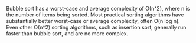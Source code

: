 Bubble sort has a worst-case and average complexity of О(n^2), where n is the number of items being sorted. Most practical sorting algorithms have substantially better worst-case or average complexity, often O(n log n). Even other О(n^2) sorting algorithms, such as insertion sort, generally run faster than bubble sort, and are no more complex.